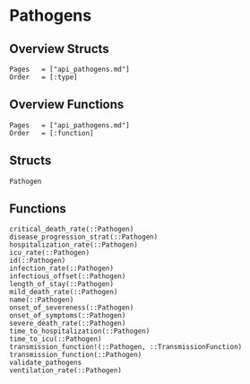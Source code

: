 # Pathogens

## Overview Structs
```@index
Pages   = ["api_pathogens.md"]
Order   = [:type]
```
## Overview Functions
```@index
Pages   = ["api_pathogens.md"]
Order   = [:function]
```

## Structs
```@docs
Pathogen
```

## Functions
```@docs
critical_death_rate(::Pathogen)
disease_progression_strat(::Pathogen)
hospitalization_rate(::Pathogen)
icu_rate(::Pathogen)
id(::Pathogen)
infection_rate(::Pathogen)
infectious_offset(::Pathogen)
length_of_stay(::Pathogen)
mild_death_rate(::Pathogen)
name(::Pathogen)
onset_of_severeness(::Pathogen)
onset_of_symptoms(::Pathogen)
severe_death_rate(::Pathogen)
time_to_hospitalization(::Pathogen)
time_to_icu(::Pathogen)
transmission_function!(::Pathogen, ::TransmissionFunction)
transmission_function(::Pathogen)
validate_pathogens
ventilation_rate(::Pathogen)
```